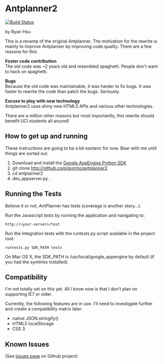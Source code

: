# Antplanner2
[![Build Status](https://travis-ci.org/gumho/antplanner2.svg?branch=master)](https://travis-ci.org/gumho/antplanner2)

by Ryan Hsu

This is a revamp of the original Antplanner. The motivation for the rewrite is mainly to improve Antplanner by improving code quality. There are a few reasons for this:

**Foster code contribution**  
The old code was ~2 years old and resembled spaghetti. People don't want to hack on spaghetti.

**Bugs**  
Because the old code was maintainable, it was harder to fix bugs. It was faster to rewrite the code than patch the bugs. Seriously.

**Excuse to play with new technology**  
Antplanner2 uses shiny new HTML5 APIs and various other technologies.

There are a million other reasons but most importantly, this rewrite should benefit UCI students all around! 

## How to get up and running

These instructions are going to be a bit esoteric for now. Bear with me until things are sorted out.

1. Download and install the [Google AppEngine Python SDK](https://cloud.google.com/appengine/downloads)
2. git clone http://github.com/gumho/antplanner2
3. cd antplanner2
4. dev_appserver.py .

## Running the Tests

Believe it or not, AntPlanner has tests (coverage is another story...).

Run the Javascript tests by running the application and navigating to:

	http://<your-server>/test

Run the Integration tests with the runtests.py script available in the project root:

	runtests.py SDK_PATH tests

On Mac OS X, the SDK_PATH is /usr/local/google_appengine by default (if you had the symlinks installed). 

## Compatibility

I'm not totally set on this yet. All I know now is that I don't plan on supporting IE7 or older.

Currently, the following features are in use. I'll need to investigate further and create a compatibility matrix later:

- native JSON.stringify()
- HTML5 localStorage
- CSS 3

## Known Issues

(See [Issues page](https://github.com/gumho/antplanner2/issues/) on Github project)


